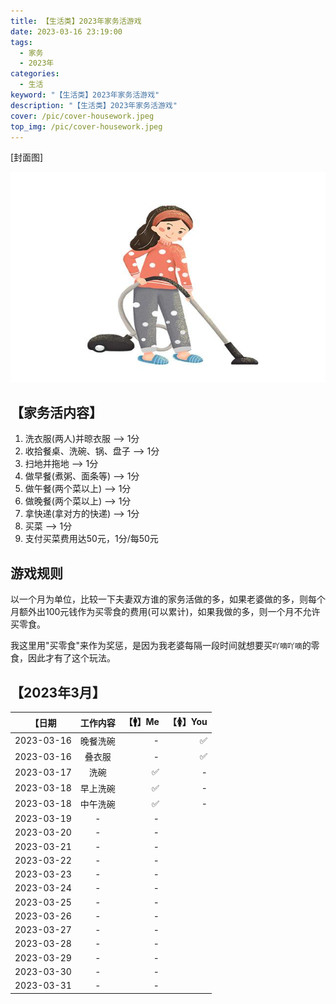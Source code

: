 ```yaml
---
title: 【生活类】2023年家务活游戏
date: 2023-03-16 23:19:00
tags: 
  - 家务
  - 2023年
categories: 
  - 生活
keyword: "【生活类】2023年家务活游戏"
description: "【生活类】2023年家务活游戏"
cover: /pic/cover-housework.jpeg
top_img: /pic/cover-housework.jpeg
---
```


[封面图]

![封面图](../pic/cover-housework.jpeg)

## 【家务活内容】

1. 洗衣服(两人)并晾衣服 --> 1分
2. 收拾餐桌、洗碗、锅、盘子 --> 1分
3. 扫地并拖地 --> 1分
4. 做早餐(煮粥、面条等) --> 1分
5. 做午餐(两个菜以上) --> 1分
6. 做晚餐(两个菜以上) --> 1分
7. 拿快递(拿对方的快递) --> 1分
8. 买菜 --> 1分
9. 支付买菜费用达50元，1分/每50元

## 游戏规则

以一个月为单位，比较一下夫妻双方谁的家务活做的多，如果老婆做的多，则每个月额外出100元钱作为买零食的费用(可以累计)，如果我做的多，则一个月不允许买零食。

我这里用"买零食"来作为奖惩，是因为我老婆每隔一段时间就想要买`吖嘀吖嘀`的零食，因此才有了这个玩法。

## 【2023年3月】

| 【日期  |  工作内容  | 【🚹】Me   |  【🚺】You |
|----------|:-------------:|------:|------:|
| 2023-03-16 |  晚餐洗碗 |  -  | ✅ |
| 2023-03-16 |  叠衣服 |  -  | ✅ |
| 2023-03-17 | 洗碗 |  ✅  | - |
| 2023-03-18 |  早上洗碗  |  ✅  | - |
| 2023-03-18 |  中午洗碗  |  ✅  | - |
| 2023-03-19 |  -  | - |
| 2023-03-20 |  -  | - |
| 2023-03-21 |  -  | - |
| 2023-03-22 |  -  | - |
| 2023-03-23 |  -  | - |
| 2023-03-24 |  -  | - |
| 2023-03-25 |  -  | - |
| 2023-03-26 |  -  | - |
| 2023-03-27 |  -  | - |
| 2023-03-28 |  -  | - |
| 2023-03-29 |  -  | - |
| 2023-03-30 |  -  | - |
| 2023-03-31 |  -  | - |
